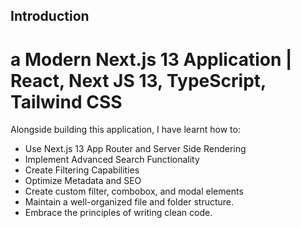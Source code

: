 ## Introduction
# a Modern Next.js 13 Application | React, Next JS 13, TypeScript, Tailwind CSS




Alongside building this application, I have learnt how to:
- Use Next.js 13 App Router and Server Side Rendering
- Implement Advanced Search Functionality
- Create Filtering Capabilities
- Optimize Metadata and SEO
- Create custom filter, combobox, and modal elements
- Maintain a well-organized file and folder structure.
- Embrace the principles of writing clean code.
